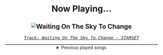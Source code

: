 <div align="center"> 
<h1>Now Playing...</h1>

![Waiting On The Sky To Change](https://i.scdn.co/image/ab67616d00001e02398ca26c0320f0d95ffb0b1d)
--
_<samp><a href="https://open.spotify.com/track/5qMSuD0mfQVQSA0CjifBi0">Track: Waiting On The Sky To Change - STARSET</a></samp>_

<div style="border: 1px #4B5054 solid"></div>
<details>
  <summary>
    Previous played songs
  </summary>
  <table>
    <thead>
      <tr>
        <th>
          Artist
        </th>
        <th>
          Song
        </th>
        <th>
          Link
        </th>
      </tr>
    </thead>
    <tbody>
      <tr><td>STARSET</td><td>Waiting On The Sky To Change</td><td><a href="https://open.spotify.com/track/5qMSuD0mfQVQSA0CjifBi0">https://open.spotify.com/track/5qMSuD0mfQVQSA0CjifBi0</a></td></tr><tr><td>Breaking Benjamin</td><td>Blow Me Away - Soundtrack Version</td><td><a href="https://open.spotify.com/track/7js2TSkQLuRWBIQ4HSTAv2">https://open.spotify.com/track/7js2TSkQLuRWBIQ4HSTAv2</a></td></tr><tr><td>Breaking Benjamin</td><td>I Will Not Bow</td><td><a href="https://open.spotify.com/track/2yXyz4NLTZx9CLdXfLTp5E">https://open.spotify.com/track/2yXyz4NLTZx9CLdXfLTp5E</a></td></tr><tr><td>Breaking Benjamin</td><td>The Diary of Jane - Single Version</td><td><a href="https://open.spotify.com/track/5pvJ59i7JxylN8VB24xdMs">https://open.spotify.com/track/5pvJ59i7JxylN8VB24xdMs</a></td></tr><tr><td>Breaking Benjamin</td><td>Polyamorous</td><td><a href="https://open.spotify.com/track/0Cx5QWilR60IyyUvGZQtDC">https://open.spotify.com/track/0Cx5QWilR60IyyUvGZQtDC</a></td></tr><tr><td>Tetrarch</td><td>The Only Thing I've Got</td><td><a href="https://open.spotify.com/track/2ZlWWh8OMxlhLanJG2na5E">https://open.spotify.com/track/2ZlWWh8OMxlhLanJG2na5E</a></td></tr><tr><td>Morgana</td><td>Schwarm</td><td><a href="https://open.spotify.com/track/3KiANrzozsktALYFjS3SnN">https://open.spotify.com/track/3KiANrzozsktALYFjS3SnN</a></td></tr><tr><td>Disturbed</td><td>I Will Not Break</td><td><a href="https://open.spotify.com/track/3TuZPqlHK7P6lhMOJ7qwll">https://open.spotify.com/track/3TuZPqlHK7P6lhMOJ7qwll</a></td></tr><tr><td>The Algorithm</td><td>Elemental Fury</td><td><a href="https://open.spotify.com/track/2Ob0rx2w2b9bnBbcYSjVzo">https://open.spotify.com/track/2Ob0rx2w2b9bnBbcYSjVzo</a></td></tr><tr><td>The Algorithm</td><td>Elemental Fury</td><td><a href="https://open.spotify.com/track/2Ob0rx2w2b9bnBbcYSjVzo">https://open.spotify.com/track/2Ob0rx2w2b9bnBbcYSjVzo</a></td></tr><tr><td>Korn</td><td>Never Never (Live from Moscow, 2014)</td><td><a href="https://open.spotify.com/track/0vdQIclxZZeJ48lkQhzVfE">https://open.spotify.com/track/0vdQIclxZZeJ48lkQhzVfE</a></td></tr><tr><td>Korn</td><td>Everything Falls Apart</td><td><a href="https://open.spotify.com/track/0Xw7EDSxZVLj66AtooPzsJ">https://open.spotify.com/track/0Xw7EDSxZVLj66AtooPzsJ</a></td></tr><tr><td>Korn</td><td>Let the Guilt Go</td><td><a href="https://open.spotify.com/track/0N9jhnB1JNq04yzAXZ0FQ0">https://open.spotify.com/track/0N9jhnB1JNq04yzAXZ0FQ0</a></td></tr><tr><td>Korn</td><td>Uber-time</td><td><a href="https://open.spotify.com/track/3r2F9UftJAFykQyOcumuma">https://open.spotify.com/track/3r2F9UftJAFykQyOcumuma</a></td></tr><tr><td>Korn</td><td>Word Up!</td><td><a href="https://open.spotify.com/track/73U1KkjdT0sMgGaKn3P6Z4">https://open.spotify.com/track/73U1KkjdT0sMgGaKn3P6Z4</a></td></tr><tr><td>Korn</td><td>Freak On a Leash</td><td><a href="https://open.spotify.com/track/6W21LNLz9Sw7sUSNWMSHRu">https://open.spotify.com/track/6W21LNLz9Sw7sUSNWMSHRu</a></td></tr><tr><td>Tetrarch</td><td>Anything Like Myself</td><td><a href="https://open.spotify.com/track/7A8VQqrpJVld15zzPjV2vU">https://open.spotify.com/track/7A8VQqrpJVld15zzPjV2vU</a></td></tr><tr><td>Sleep Token</td><td>Emergence</td><td><a href="https://open.spotify.com/track/2OMjHcniFxzijWX7EaBrXE">https://open.spotify.com/track/2OMjHcniFxzijWX7EaBrXE</a></td></tr><tr><td>The Home Team</td><td>Worthy</td><td><a href="https://open.spotify.com/track/6UcydD46iXzyCpoJYeM8tG">https://open.spotify.com/track/6UcydD46iXzyCpoJYeM8tG</a></td></tr><tr><td>Rocco Minichiello</td><td>Fade To Black B13a (from Bleach) - Metal Version</td><td><a href="https://open.spotify.com/track/4KTxPcmVKPH6F9H2IoyMOF">https://open.spotify.com/track/4KTxPcmVKPH6F9H2IoyMOF</a></td></tr>
    </tbody>
  </table>
</details>

</div>
